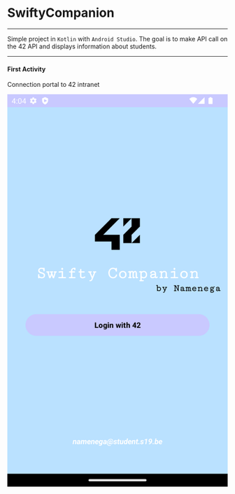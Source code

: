 # SwiftyCompanion

---

Simple project in `Kotlin` with `Android Studio`. The goal is to make API call on the 42 API and displays information about students.

---

#### First Activity

Connection portal to 42 intranet

![LOGIN](app/login_page.png)
